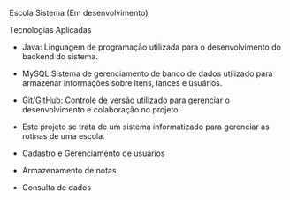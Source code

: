 Escola Sistema (Em desenvolvimento)

Tecnologias Aplicadas
- Java: Linguagem de programação utilizada para o desenvolvimento do backend do sistema.
- MySQL:Sistema de gerenciamento de banco de dados utilizado para armazenar informações sobre itens, lances e usuários.
- Git/GitHub: Controle de versão utilizado para gerenciar o desenvolvimento e colaboração no projeto.

- Este projeto se trata de um sistema informatizado para gerenciar as rotinas de uma escola.

- Cadastro e Gerenciamento de usuários
- Armazenamento de notas
- Consulta de dados
